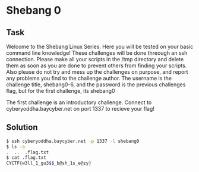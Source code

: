 # Shebang 0

## Task

Welcome to the Shebang Linux Series. Here you will be tested on your basic command line knowledge! These challenges will be done threough an ssh connection. Please make all your scripts in the /tmp directory and delete them as soon as you are done to prevent others from finding your scripts. Also please do not try and mess up the challenges on purpose, and report any problems you find to the challenge author. The username is the challenge title, shebang0-6, and the password is the previous challenges flag, but for the first challenge, its shebang0

The first challenge is an introductory challenge. Connect to cyberyoddha.baycyber.net on port 1337 to recieve your flag!

## Solution

```bash
$ ssh cyberyoddha.baycyber.net -p 1337 -l shebang0
$ ls -a
.  ..  .flag.txt
$ cat .flag.txt
CYCTF{w3ll_1_gu3$$_b@sh_1s_e@zy}
```
